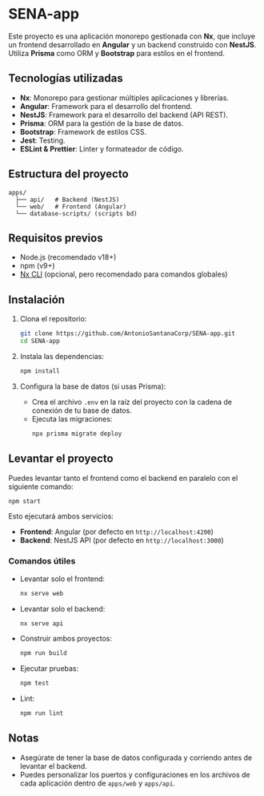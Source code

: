 # SENA-app

Este proyecto es una aplicación monorepo gestionada con **Nx**, que incluye un frontend desarrollado en **Angular** y un backend construido con **NestJS**. Utiliza **Prisma** como ORM y **Bootstrap** para estilos en el frontend.

## Tecnologías utilizadas

- **Nx**: Monorepo para gestionar múltiples aplicaciones y librerías.
- **Angular**: Framework para el desarrollo del frontend.
- **NestJS**: Framework para el desarrollo del backend (API REST).
- **Prisma**: ORM para la gestión de la base de datos.
- **Bootstrap**: Framework de estilos CSS.
- **Jest**: Testing.
- **ESLint & Prettier**: Linter y formateador de código.

## Estructura del proyecto

```
apps/
  ├── api/   # Backend (NestJS)
  └── web/   # Frontend (Angular)
  └── database-scripts/ (scripts bd)
```

## Requisitos previos

- Node.js (recomendado v18+)
- npm (v9+)
- [Nx CLI](https://nx.dev/) (opcional, pero recomendado para comandos globales)

## Instalación

1. Clona el repositorio:
   ```bash
   git clone https://github.com/AntonioSantanaCorp/SENA-app.git
   cd SENA-app
   ```

2. Instala las dependencias:
   ```bash
   npm install
   ```

3. Configura la base de datos (si usas Prisma):
   - Crea el archivo `.env` en la raíz del proyecto con la cadena de conexión de tu base de datos.
   - Ejecuta las migraciones:
     ```bash
     npx prisma migrate deploy
     ```

## Levantar el proyecto

Puedes levantar tanto el frontend como el backend en paralelo con el siguiente comando:

```bash
npm start
```

Esto ejecutará ambos servicios:
- **Frontend**: Angular (por defecto en `http://localhost:4200`)
- **Backend**: NestJS API (por defecto en `http://localhost:3000`)

### Comandos útiles

- Levantar solo el frontend:
  ```bash
  nx serve web
  ```
- Levantar solo el backend:
  ```bash
  nx serve api
  ```
- Construir ambos proyectos:
  ```bash
  npm run build
  ```
- Ejecutar pruebas:
  ```bash
  npm test
  ```
- Lint:
  ```bash
  npm run lint
  ```

## Notas

- Asegúrate de tener la base de datos configurada y corriendo antes de levantar el backend.
- Puedes personalizar los puertos y configuraciones en los archivos de cada aplicación dentro de `apps/web` y `apps/api`.
